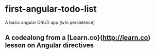 # first-angular-todo-list
A basic angular CRUD app (w/o persistence)

## A codealong from a [Learn.co}(http://learn.co) lesson on Angular directives
